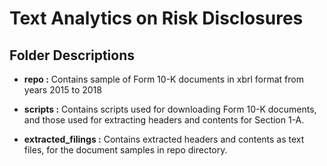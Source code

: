 # Text Analytics on Risk Disclosures

## Folder Descriptions

* **repo :** Contains sample of Form 10-K documents in xbrl format from years 2015 to 2018

* **scripts :** Contains scripts used for downloading Form 10-K documents, and those used for extracting headers and contents for Section 1-A.

* **extracted_filings :** Contains extracted headers and contents as text files, for the document samples in repo directory.
